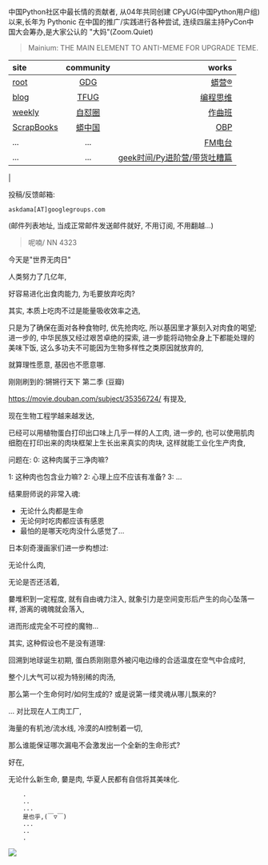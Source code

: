 中国Python社区中最长情的贡献者, 从04年共同创建 CPyUG(中国Python用户组)以来,长年为 Pythonic 在中国的推广/实践进行各种尝试, 连续四届主持PyCon中国大会筹办,是大家公认的 "大妈"(Zoom.Quiet)

> Mainium: THE MAIN ELEMENT TO ANTI-MEME FOR UPGRADE TEME.

| site | community | works |
| :-----| :----: | ----: |
| [root](http://zoomquiet.io/) | [GDG](https://blog.zhgdg.org/) | [蟒营®](https://doc.101.camp/) |
| [blog](https://blog.zoomquiet.io/pages/zoomquiet.html) | [TFUG](http://zh.tfug.world/) | [编程思维](https://py.101.camp/) |
| [weekly](http://weekly.pychina.org/) | [自怼圈](https://du.101.camp/) | [作曲班](https://mu.101.camp/) |
| [ScrapBooks](https://zoomquiet.io/collection.html) | [蟒中国](https://pychina.org/) | [OBP](https://zoomquiet.io/obp/index.html) |
| ... | ... | [FM电台](https://fm.101.camp/) |
| ... | ... | [geek时间/Py进阶营/带货吐糟篇](https://fm.101.camp/2020/geek2py-dama.html) 
 |


投稿/反馈邮箱:

    askdama[AT]googlegroups.com

(邮件列表地址, 
当成正常邮件发送邮件就好, 不用订阅, 不用翻越...)


> ​呢喃/ NN 4323





​今天是"世界无肉日"

人类努力了几亿年,

好容易进化出食肉能力,
为毛要放弃吃肉?

其实,
本质上吃肉不过是能量吸收效率之选,

只是为了确保在面对各种食物时,
优先抢肉吃,
所以基因里才篆刻入对肉食的喝望;
进一步的,
中华民族又经过艰苦卓绝的探索,
进一步能将动物全身上下都能处理的美味下饭,
这么多功夫不可能因为生物多样性之类原因就放弃的,

就算理性愿意,
基因也不愿意哪.


刚刚刷到的:锵锵行天下 第二季 (豆瓣)

https://movie.douban.com/subject/35356724/
有提及,

现在生物工程学越来越发达,

已经可以用植物蛋白打印出口味上几乎一样的人工肉,
进一步的,
也可以使用肌肉细胞在打印出来的肉块框架上生长出来真实的肉块,
这样就能工业化生产肉食,

问题在:
0: 这种肉属于三净肉嘛?

1: 这种肉也包含业力嘛?
2: 心理上应不应该有准备?
3: ...



结果厨师说的非常入魂:

+ 无论什么肉都是生命
+ 无论何时吃肉都应该有感恩
+ 最怕的是哪天吃肉没什么感觉了...


日本刻奇漫画家们进一步构想过:

无论什么肉,

无论是否还活着,

嘦堆积到一定程度,
就有自由魂力注入,
就象引力是空间变形后产生的向心坠落一样,
游离的魂魄就会落入,

进而形成完全不可控的魔物...


其实, 这种假设也不是没有道理:

回溯到地球诞生初期,
蛋白质刚刚意外被闪电边缘的合适温度在空气中合成时,

整个儿大气可以视为特别稀的肉汤,

那么第一个生命何时/如何生成的?
或是说第一缕灵魂从哪儿飘来的?

...
对比现在人工肉工厂,

海量的有机池/流水线,
冷漠的AI控制着一切,

那么谁能保证哪次漏电不会激发出一个全新的生命形式?

好在,

无论什么新生命,
嘦是肉,
华夏人民都有自信将其美味化.





```
    .
    ..
    ...
    是也乎,(￣▽￣)
    ...
    ..
    .
```


![](http://ydlj.zoomquiet.top/ipic/2021-03-20-zq42-today-card-2103.020.jpeg)




